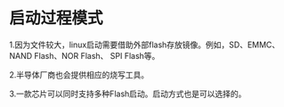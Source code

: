 # 启动过程模式

1.因为文件较大，linux启动需要借助外部flash存放镜像。例如，SD、EMMC、NAND Flash、NOR Flash、 SPI Flash等。

2.半导体厂商也会提供相应的烧写工具。

3.一款芯片可以同时支持多种Flash启动。启动方式也是可以选择的。

